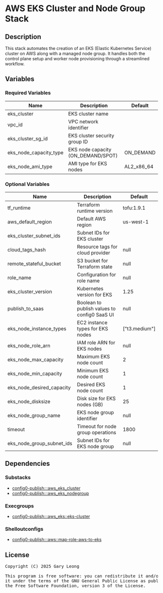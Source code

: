 # AWS EKS Cluster and Node Group Stack

## Description
This stack automates the creation of an EKS (Elastic Kubernetes Service) cluster on AWS along with a managed node group. It handles both the control plane setup and worker node provisioning through a streamlined workflow.

## Variables

### Required Variables
| Name | Description | Default |
|------|-------------|---------|
| eks_cluster | EKS cluster name | &nbsp; |
| vpc_id | VPC network identifier | &nbsp; |
| eks_cluster_sg_id | EKS cluster security group ID | &nbsp; |
| eks_node_capacity_type | EKS node capacity (ON_DEMAND/SPOT) | ON_DEMAND |
| eks_node_ami_type | AMI type for EKS nodes | AL2_x86_64 |

### Optional Variables
| Name | Description | Default |
|------|-------------|---------|
| tf_runtime | Terraform runtime version | tofu:1.9.1 |
| aws_default_region | Default AWS region | us-west-1 |
| eks_cluster_subnet_ids | Subnet IDs for EKS cluster | &nbsp; |
| cloud_tags_hash | Resource tags for cloud provider | null |
| remote_stateful_bucket | S3 bucket for Terraform state | null |
| role_name | Configuration for role name | null |
| eks_cluster_version | Kubernetes version for EKS | 1.25 |
| publish_to_saas | Boolean to publish values to config0 SaaS UI | null |
| eks_node_instance_types | EC2 instance types for EKS nodes | ["t3.medium"] |
| eks_node_role_arn | IAM role ARN for EKS nodes | null |
| eks_node_max_capacity | Maximum EKS node count | 2 |
| eks_node_min_capacity | Minimum EKS node count | 1 |
| eks_node_desired_capacity | Desired EKS node count | 1 |
| eks_node_disksize | Disk size for EKS nodes (GB) | 25 |
| eks_node_group_name | EKS node group identifier | null |
| timeout | Timeout for node group operations | 1800 |
| eks_node_group_subnet_ids | Subnet IDs for EKS node group | null |

## Dependencies

### Substacks
- [config0-publish:::aws_eks_cluster](http://config0.http.redirects.s3-website-us-east-1.amazonaws.com/assets/stacks/config0-publish/aws_eks_cluster/default)
- [config0-publish:::aws_eks_nodegroup](http://config0.http.redirects.s3-website-us-east-1.amazonaws.com/assets/stacks/config0-publish/aws_eks_nodegroup/default)

### Execgroups
- [config0-publish:::aws_eks::eks-cluster](http://config0.http.redirects.s3-website-us-east-1.amazonaws.com/assets/exec/groups/config0-publish/aws_eks/eks-cluster/default)

### Shelloutconfigs
- [config0-publish:::aws::map-role-aws-to-eks](http://config0.http.redirects.s3-website-us-east-1.amazonaws.com/assets/shelloutconfigs/config0-publish/aws/map-role-aws-to-eks/default)

## License
<pre>
Copyright (C) 2025 Gary Leong <gary@config0.com>

This program is free software: you can redistribute it and/or modify
it under the terms of the GNU General Public License as published by
the Free Software Foundation, version 3 of the License.
</pre>